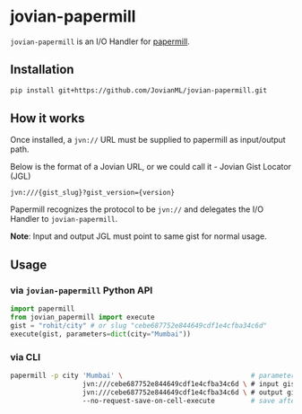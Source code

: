 # jovian-papermill

`jovian-papermill` is an I/O Handler for [papermill](https://github.com/nteract/papermill). 

## Installation

```bash
pip install git+https://github.com/JovianML/jovian-papermill.git
```

## How it works
Once installed, a `jvn://` URL must be supplied to papermill as input/output path.

Below is the format of a Jovian URL, or we could call it - Jovian Gist Locator (JGL)

```jvn:///{gist_slug}?gist_version={version}```

Papermill recognizes the protocol to be `jvn://` and delegates the I/O Handler to `jovian-papermill`.

**Note**: Input and output JGL must point to same gist for normal usage. 

## Usage
 
### via `jovian-papermill` Python API
```python
import papermill
from jovian_papermill import execute
gist = "rohit/city" # or slug "cebe687752e844649cdf1e4cfba34c6d"
execute(gist, parameters=dict(city="Mumbai"))
```

### via CLI
```bash
papermill -p city 'Mumbai' \                                # parameters
                  jvn:///cebe687752e844649cdf1e4cfba34c6d \ # input gist
                  jvn:///cebe687752e844649cdf1e4cfba34c6d \ # output gist
                  --no-request-save-on-cell-execute         # save after execution terminates
 ```

